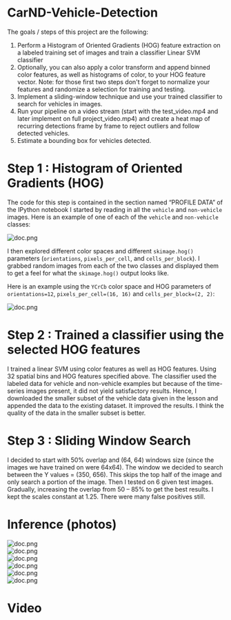# CarND-Vehicle-Detection

The goals / steps of this project are the following:

1. Perform a Histogram of Oriented Gradients (HOG) feature extraction on a labeled training set of images and train a classifier Linear SVM classifier
2. Optionally, you can also apply a color transform and append binned color features, as well as histograms of color, to your HOG feature vector. Note: for those first two steps don't forget to normalize your features and randomize a selection for training and testing.
3. Implement a sliding-window technique and use your trained classifier to search for vehicles in images.
4. Run your pipeline on a video stream (start with the test_video.mp4 and later implement on full project_video.mp4) and create a heat map of recurring detections frame by frame to reject outliers and follow detected vehicles.
5. Estimate a bounding box for vehicles detected.

# Step 1 : Histogram of Oriented Gradients (HOG)
The code for this step is contained in the section named “PROFILE DATA” of the IPython notebook 
I started by reading in all the `vehicle` and `non-vehicle` images.  Here is an example of one of each of the `vehicle` and `non-vehicle` classes:

![doc.png](https://github.com/abhisheksreesaila/CarND-Vehicle-Detection/blob/master/step1.PNG) 

I then explored different color spaces and different `skimage.hog()` parameters (`orientations`, `pixels_per_cell`, and `cells_per_block`).  I grabbed random images from each of the two classes and displayed them to get a feel for what the `skimage.hog()` output looks like.

Here is an example using the `YCrCb` color space and HOG parameters of `orientations=12`, `pixels_per_cell=(16, 16)` and `cells_per_block=(2, 2)`:

![doc.png](https://github.com/abhisheksreesaila/CarND-Vehicle-Detection/blob/master/step1.1.PNG) 

# Step 2 : Trained a classifier using the selected HOG features 
I trained a linear SVM using color features as well as HOG features. Using 32 spatial bins and HOG features specified above. The classifier used the labeled data for vehicle and non-vehicle examples but because of the time-series images present, it did not yield satisfactory results. Hence, I downloaded the smaller subset of the vehicle data given in the lesson and appended the data to the existing dataset. It improved the results. I think the quality of the data in the smaller subset is better.

# Step 3 : Sliding Window Search
I decided to start with 50% overlap and (64, 64) windows size (since the images we have trained on were 64x64). The window we decided to search between the Y values =  (350, 656). This skips the top half of the image and only search a portion of the image. Then I tested on 6 given test images.  Gradually, increasing the overlap from 50 – 85% to get the best results. I kept the scales constant at 1.25. There were many false positives still. 

# Inference (photos)
![doc.png](https://github.com/abhisheksreesaila/CarND-Vehicle-Detection/blob/master/test1_MARKED.jpg)  
![doc.png](https://github.com/abhisheksreesaila/CarND-Vehicle-Detection/blob/master/test2_MARKED.jpg)  
![doc.png](https://github.com/abhisheksreesaila/CarND-Vehicle-Detection/blob/master/test3_MARKED.jpg)  
![doc.png](https://github.com/abhisheksreesaila/CarND-Vehicle-Detection/blob/master/test4_MARKED.jpg)  
![doc.png](https://github.com/abhisheksreesaila/CarND-Vehicle-Detection/blob/master/test5_MARKED.jpg)  
![doc.png](https://github.com/abhisheksreesaila/CarND-Vehicle-Detection/blob/master/test6_MARKED.jpg)  

# Video

